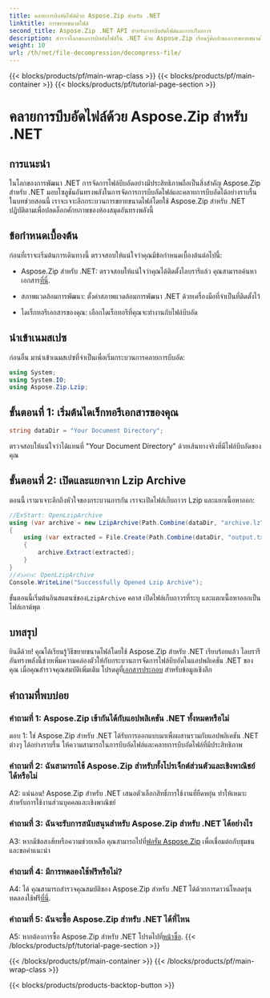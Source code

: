 ```yaml
---
title: คลายการบีบอัดไฟล์ด้วย Aspose.Zip สำหรับ .NET
linktitle: การขยายขนาดไฟล์
second_title: Aspose.Zip .NET API สำหรับการบีบอัดไฟล์และการเก็บถาวร
description: สำรวจโลกของการบีบอัดไฟล์ใน .NET ด้วย Aspose.Zip เรียนรู้ศิลปะของการขยายขนาดไฟล์ได้อย่างง่ายดาย
weight: 10
url: /th/net/file-decompression/decompress-file/
---
```


{{< blocks/products/pf/main-wrap-class >}}
{{< blocks/products/pf/main-container >}}
{{< blocks/products/pf/tutorial-page-section >}}

# คลายการบีบอัดไฟล์ด้วย Aspose.Zip สำหรับ .NET

## การแนะนำ

ในโลกของการพัฒนา .NET การจัดการไฟล์บีบอัดอย่างมีประสิทธิภาพถือเป็นสิ่งสำคัญ Aspose.Zip สำหรับ .NET มอบโซลูชันอันทรงพลังในการจัดการการบีบอัดไฟล์และคลายการบีบอัดได้อย่างราบรื่น ในบทช่วยสอนนี้ เราจะเจาะลึกกระบวนการขยายขนาดไฟล์โดยใช้ Aspose.Zip สำหรับ .NET ปฏิบัติตามเพื่อปลดล็อกศักยภาพของห้องสมุดอันทรงพลังนี้

## ข้อกำหนดเบื้องต้น

ก่อนที่เราจะเริ่มต้นการเดินทางนี้ ตรวจสอบให้แน่ใจว่าคุณมีข้อกำหนดเบื้องต้นต่อไปนี้:

-  Aspose.Zip สำหรับ .NET: ตรวจสอบให้แน่ใจว่าคุณได้ติดตั้งไลบรารีแล้ว คุณสามารถค้นหาเอกสาร[ที่นี่](https://reference.aspose.com/zip/net/).

- สภาพแวดล้อมการพัฒนา: ตั้งค่าสภาพแวดล้อมการพัฒนา .NET ด้วยเครื่องมือที่จำเป็นที่ติดตั้งไว้

- ไดเร็กทอรีเอกสารของคุณ: เลือกไดเร็กทอรีที่คุณจะทำงานกับไฟล์บีบอัด

## นำเข้าเนมสเปซ

ก่อนอื่น มานำเข้าเนมสเปซที่จำเป็นเพื่อเริ่มกระบวนการคลายการบีบอัด:

```csharp
using System;
using System.IO;
using Aspose.Zip.Lzip;
```

## ขั้นตอนที่ 1: เริ่มต้นไดเร็กทอรีเอกสารของคุณ

```csharp
string dataDir = "Your Document Directory";
```

ตรวจสอบให้แน่ใจว่าได้แทนที่ "Your Document Directory" ด้วยเส้นทางจริงที่มีไฟล์บีบอัดของคุณ

## ขั้นตอนที่ 2: เปิดและแยกจาก Lzip Archive

ตอนนี้ เรามาเจาะลึกถึงหัวใจของกระบวนการกัน เราจะเปิดไฟล์เก็บถาวร Lzip และแยกเนื้อหาออก:

```csharp
//ExStart: OpenLzipArchive
using (var archive = new LzipArchive(Path.Combine(dataDir, "archive.lz")))
{
    using (var extracted = File.Create(Path.Combine(dataDir, "output.txt")))
    {
        archive.Extract(extracted);
    }
}
//ตัวอย่าง: OpenLzipArchive
Console.WriteLine("Successfully Opened Lzip Archive");
```

 ขั้นตอนนี้เริ่มต้นอินสแตนซ์ของ`LzipArchive` คลาส เปิดไฟล์เก็บถาวรที่ระบุ และแตกเนื้อหาออกเป็นไฟล์เอาต์พุต

## บทสรุป

 ยินดีด้วย! คุณได้เรียนรู้วิธีขยายขนาดไฟล์โดยใช้ Aspose.Zip สำหรับ .NET เรียบร้อยแล้ว ไลบรารีอันทรงพลังนี้ช่วยเพิ่มความคล่องตัวให้กับกระบวนการจัดการไฟล์บีบอัดในแอปพลิเคชัน .NET ของคุณ เมื่อคุณสำรวจคุณสมบัติเพิ่มเติม โปรดดูที่[เอกสารประกอบ](https://reference.aspose.com/zip/net/) สำหรับข้อมูลเชิงลึก

## คำถามที่พบบ่อย

### คำถามที่ 1: Aspose.Zip เข้ากันได้กับแอปพลิเคชัน .NET ทั้งหมดหรือไม่

ตอบ 1: ใช่ Aspose.Zip สำหรับ .NET ได้รับการออกแบบมาเพื่อผสานรวมกับแอปพลิเคชัน .NET ต่างๆ ได้อย่างราบรื่น ให้ความสามารถในการบีบอัดไฟล์และคลายการบีบอัดไฟล์ที่มีประสิทธิภาพ

### คำถามที่ 2: ฉันสามารถใช้ Aspose.Zip สำหรับทั้งโปรเจ็กต์ส่วนตัวและเชิงพาณิชย์ได้หรือไม่

A2: แน่นอน! Aspose.Zip สำหรับ .NET เสนอตัวเลือกสิทธิ์การใช้งานที่ยืดหยุ่น ทำให้เหมาะสำหรับการใช้งานส่วนบุคคลและเชิงพาณิชย์

### คำถามที่ 3: ฉันจะรับการสนับสนุนสำหรับ Aspose.Zip สำหรับ .NET ได้อย่างไร

A3: หากมีข้อสงสัยหรือความช่วยเหลือ คุณสามารถไปที่[ฟอรั่ม Aspose.Zip](https://forum.aspose.com/c/zip/37) เพื่อเชื่อมต่อกับชุมชนและขอคำแนะนำ

### คำถามที่ 4: มีการทดลองใช้ฟรีหรือไม่?

 A4: ได้ คุณสามารถสำรวจคุณสมบัติของ Aspose.Zip สำหรับ .NET ได้ด้วยการดาวน์โหลดรุ่นทดลองใช้ฟรี[ที่นี่](https://releases.aspose.com/).

### คำถามที่ 5: ฉันจะซื้อ Aspose.Zip สำหรับ .NET ได้ที่ไหน

 A5: หากต้องการซื้อ Aspose.Zip สำหรับ .NET โปรดไปที่[หน้าซื้อ](https://purchase.aspose.com/buy).
{{< /blocks/products/pf/tutorial-page-section >}}

{{< /blocks/products/pf/main-container >}}
{{< /blocks/products/pf/main-wrap-class >}}

{{< blocks/products/products-backtop-button >}}
